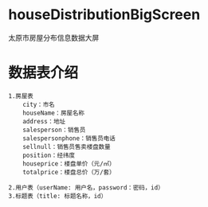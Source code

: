 # houseDistributionBigScreen
太原市房屋分布信息数据大屏



# 数据表介绍
```
1.房屋表
	city：市名
	houseName：房屋名称
	address：地址
	salesperson：销售员	
	salespersonphone：销售员电话
	sellnull：销售员售卖楼盘数量
	position：经纬度
	houseprice：楼盘单价（元/㎡）
	totalprice：楼盘总价（万/套）
	
2.用户表（userName: 用户名，password：密码，id）
3.标题表（title: 标题名称，id）
```
